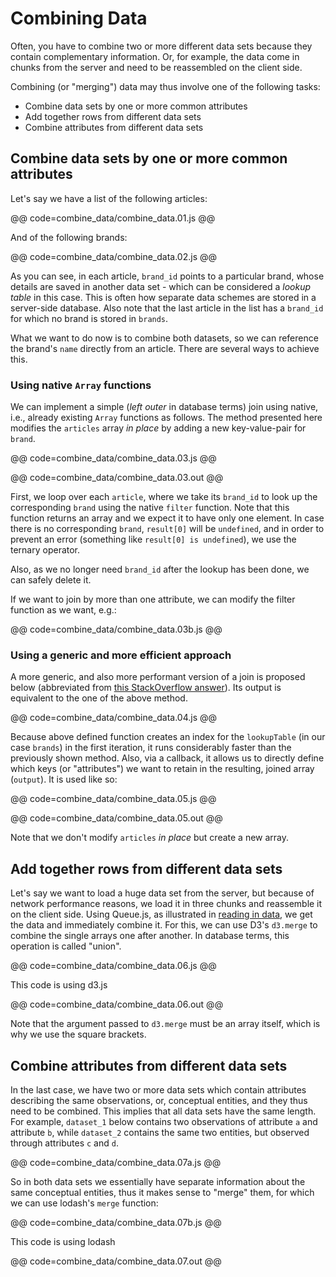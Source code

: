 # Combining Data

Often, you have to combine two or more different data sets because they contain complementary information. Or, for example, the data come in chunks from the server and need to be reassembled on the client side. 

Combining (or "merging") data may thus involve one of the following tasks:

* Combine data sets by one or more common attributes
* Add together rows from different data sets 
* Combine attributes from different data sets

## Combine data sets by one or more common attributes

Let's say we have a list of the following articles: 

@@ code=combine_data/combine_data.01.js @@

And of the following brands: 

@@ code=combine_data/combine_data.02.js @@

As you can see, in each article, `brand_id` points to a particular brand, whose details are saved in another data set - which can be considered a *lookup table* in this case. This is often how separate data schemes are stored in a server-side database. Also note that the last article in the list has a `brand_id` for which no brand is stored in `brands`. 

What we want to do now is to combine both datasets, so we can reference the brand's `name` directly from an article. There are several ways to achieve this. 

### Using native `Array` functions

We can implement a simple (*left outer* in database terms) join using native, i.e., already existing `Array` functions as follows. The method presented here modifies the `articles` array *in place* by adding a new key-value-pair for `brand`.  

@@ code=combine_data/combine_data.03.js @@

@@ code=combine_data/combine_data.03.out @@

First, we loop over each `article`, where we take its `brand_id` to look up the corresponding `brand` using the native `filter` function. Note that this function returns an array and we expect it to have only one element. In case there is no corresponding `brand`, `result[0]` will be `undefined`, and in order to prevent an error (something like `result[0] is undefined`), we use the ternary operator.
 
Also, as we no longer need `brand_id` after the lookup has been done, we can safely delete it. 

If we want to join by more than one attribute, we can modify the filter function as we want, e.g.: 

@@ code=combine_data/combine_data.03b.js @@

### Using a generic and more efficient approach 

A more generic, and also more performant version of a join is proposed below (abbreviated from [this StackOverflow answer](http://stackoverflow.com/questions/17500312/is-there-some-way-i-can-join-the-contents-of-two-javascript-arrays-much-like-i/17500836#17500836)). Its output is equivalent to the one of the above method.

@@ code=combine_data/combine_data.04.js @@

Because above defined function creates an index for the `lookupTable` (in our case `brands`) in the first iteration, it runs considerably faster than the previously shown method. Also, via a callback, it allows us to directly define which keys (or "attributes") we want to retain in the resulting, joined array (`output`). It is used like so: 

@@ code=combine_data/combine_data.05.js @@

@@ code=combine_data/combine_data.05.out @@

Note that we don't modify `articles` *in place* but create a new array. 

## Add together rows from different data sets

Let's say we want to load a huge data set from the server, but because of network performance reasons, we load it in three chunks and reassemble it on the client side. Using Queue.js, as illustrated in [reading in data](read_data.html), we get the data and immediately combine it. For this, we can use D3's `d3.merge` to combine the single arrays one after another. In database terms, this operation is called "union".

@@ code=combine_data/combine_data.06.js @@
<div class="aside">This code is using d3.js</div>

@@ code=combine_data/combine_data.06.out @@

Note that the argument passed to `d3.merge` must be an array itself, which is why we use the square brackets. 

## Combine attributes from different data sets

In the last case, we have two or more data sets which contain attributes describing the same observations, or, conceptual entities, and they thus need to be combined. This implies that all data sets have the same length. For example, `dataset_1` below contains two observations of attribute `a` and attribute `b`, while `dataset_2` contains the same two entities, but observed through attributes `c` and `d`. 

@@ code=combine_data/combine_data.07a.js @@

So in both data sets we essentially have separate information about the same conceptual entities, thus it makes sense to "merge" them, for which we can use  lodash's `merge` function:

@@ code=combine_data/combine_data.07b.js @@
<div class="aside">This code is using lodash</div>

@@ code=combine_data/combine_data.07.out @@
